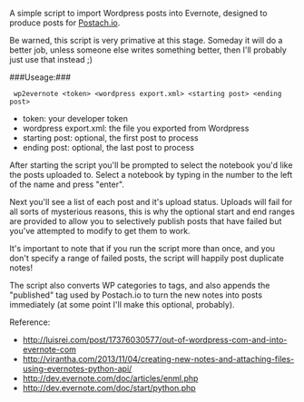 A simple script to import Wordpress posts into Evernote, designed to produce posts for [Postach.io](http://postach.io).

Be warned, this script is very primative at this stage.  Someday it will do a better job, unless someone else writes something better, then I'll probably just use that instead ;)

###Useage:###

     wp2evernote <token> <wordpress export.xml> <starting post> <ending post>

*  token: your developer token
*  wordpress export.xml: the file you exported from Wordpress
*  starting post: optional, the first post to process
*  ending post: optional, the last post to process

After starting the script you'll be prompted to select the notebook you'd like the posts uploaded to.  Select a notebook by typing in the number to the left of the name and press "enter".  

Next you'll see a list of each post and it's upload status.  Uploads will fail for all sorts of mysterious reasons, this is why the optional start and end ranges are provided to allow you to selectively publish posts that have failed but you've attempted to modify to get them to work.

It's important to note that if you run the script more than once, and you don't specify a range of failed posts, the script will happily post duplicate notes!

The script also converts WP categories to tags, and also appends the "published" tag used by Postach.io to turn the new notes into posts immediately (at some point I'll make this optional, probably).

Reference:

*  http://luisrei.com/post/17376030577/out-of-wordpress-com-and-into-evernote-com
*  http://virantha.com/2013/11/04/creating-new-notes-and-attaching-files-using-evernotes-python-api/
*  http://dev.evernote.com/doc/articles/enml.php
*  http://dev.evernote.com/doc/start/python.php
